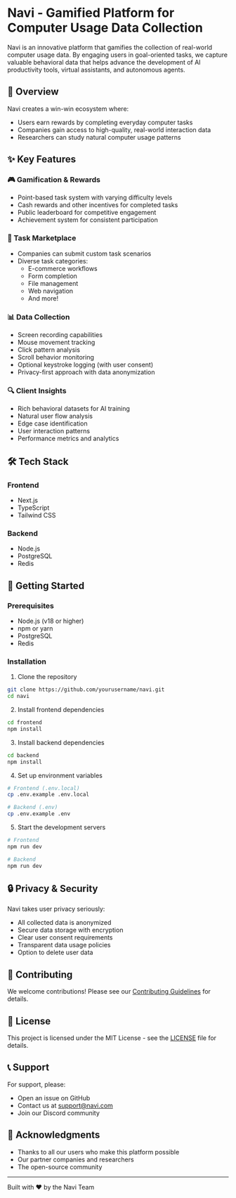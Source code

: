 # Navi - Gamified Platform for Computer Usage Data Collection

Navi is an innovative platform that gamifies the collection of real-world computer usage data. By engaging users in goal-oriented tasks, we capture valuable behavioral data that helps advance the development of AI productivity tools, virtual assistants, and autonomous agents.

## 🎯 Overview

Navi creates a win-win ecosystem where:

- Users earn rewards by completing everyday computer tasks
- Companies gain access to high-quality, real-world interaction data
- Researchers can study natural computer usage patterns

## ✨ Key Features

### 🎮 Gamification & Rewards

- Point-based task system with varying difficulty levels
- Cash rewards and other incentives for completed tasks
- Public leaderboard for competitive engagement
- Achievement system for consistent participation

### 🏪 Task Marketplace

- Companies can submit custom task scenarios
- Diverse task categories:
  - E-commerce workflows
  - Form completion
  - File management
  - Web navigation
  - And more!

### 📊 Data Collection

- Screen recording capabilities
- Mouse movement tracking
- Click pattern analysis
- Scroll behavior monitoring
- Optional keystroke logging (with user consent)
- Privacy-first approach with data anonymization

### 🔍 Client Insights

- Rich behavioral datasets for AI training
- Natural user flow analysis
- Edge case identification
- User interaction patterns
- Performance metrics and analytics

## 🛠 Tech Stack

### Frontend

- Next.js
- TypeScript
- Tailwind CSS

### Backend

- Node.js
- PostgreSQL
- Redis

## 🚀 Getting Started

### Prerequisites

- Node.js (v18 or higher)
- npm or yarn
- PostgreSQL
- Redis

### Installation

1. Clone the repository

```bash
git clone https://github.com/yourusername/navi.git
cd navi
```

2. Install frontend dependencies

```bash
cd frontend
npm install
```

3. Install backend dependencies

```bash
cd backend
npm install
```

4. Set up environment variables

```bash
# Frontend (.env.local)
cp .env.example .env.local

# Backend (.env)
cp .env.example .env
```

5. Start the development servers

```bash
# Frontend
npm run dev

# Backend
npm run dev
```

## 🔒 Privacy & Security

Navi takes user privacy seriously:

- All collected data is anonymized
- Secure data storage with encryption
- Clear user consent requirements
- Transparent data usage policies
- Option to delete user data

## 🤝 Contributing

We welcome contributions! Please see our [Contributing Guidelines](CONTRIBUTING.md) for details.

## 📄 License

This project is licensed under the MIT License - see the [LICENSE](LICENSE) file for details.

## 📞 Support

For support, please:

- Open an issue on GitHub
- Contact us at support@navi.com
- Join our Discord community

## 🙏 Acknowledgments

- Thanks to all our users who make this platform possible
- Our partner companies and researchers
- The open-source community

---

Built with ❤️ by the Navi Team
